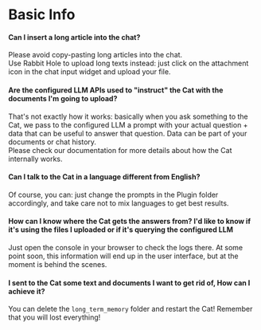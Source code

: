 # Basic Info

#### Can I insert a long article into the chat?

Please avoid copy-pasting long articles into the chat.  
Use Rabbit Hole to upload long texts instead: just click on the attachment icon in the chat input widget and upload your file.

#### Are the configured LLM APIs used to "instruct" the Cat with the documents I'm going to upload?

That's not exactly how it works: basically when you ask something to the Cat, we pass to the configured LLM a prompt with your actual question + data that can be useful to answer that question. Data can be part of your documents or chat history.  
Please check our documentation for more details about how the Cat internally works.

#### Can I talk to the Cat in a language different from English?

Of course, you can: just change the prompts in the Plugin folder accordingly, and take care not to mix languages to get best results.

#### How can I know where the Cat gets the answers from? I'd like to know if it's using the files I uploaded or if it's querying the configured LLM

Just open the console in your browser to check the logs there. At some point soon, this information will end up in the user interface, but at the moment is behind the scenes.

#### I sent to the Cat some text and documents I want to get rid of, How can I achieve it?  

You can delete the `long_term_memory` folder and restart the Cat! Remember that you will lost everything!
